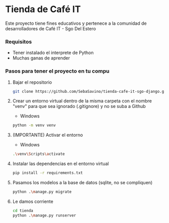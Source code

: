 # Tienda de Café IT

Este proyecto tiene fines educativos y pertenece a la comunidad de desarrolladores de Café IT - Sgo Del Estero

### Requisitos
* Tener instalado el interprete de Python
* Muchas ganas de aprender

### Pasos para tener el proyecto en tu compu

1. Bajar el repositorio
    ```bash
    git clone https://github.com/SebaSavino/tienda-cafe-it-sgo-django.git
    ```

2. Crear un entorno virtual dentro de la misma carpeta con el nombre "venv" para que sea ignorado (.gitignore) y no se suba a Github

    * Windows
    ```bash
    python -m venv venv
    ```

3. (IMPORTANTE) Activar el entorno

    * Windows
    ```bash
    .\venv\Scripts\activate
    ```

4. Instalar las dependencias en el entorno virtual

    ```bash
    pip install -r requirements.txt
    ```

5.  Pasamos los modelos a la base de datos (sqlite, no se compliquen)

    ```bash
    python .\manage.py migrate
    ```

6. Le damos corriente

    ```bash
    cd tienda
    python .\manage.py runserver
    ```